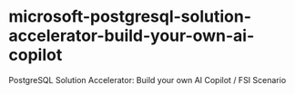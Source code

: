 # microsoft-postgresql-solution-accelerator-build-your-own-ai-copilot
PostgreSQL Solution Accelerator: Build your own AI Copilot / FSI Scenario
